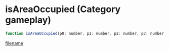 # isAreaOccupied (Category gameplay)

```js
function isAreaOccupied(p0: number, p1: number, p2: number, p3: number, p4: number, p5: number, p6: boolean, p7: boolean, p8: boolean, p9: boolean, p10: boolean, p11: number, p12: boolean): boolean
```

[filename](isAreaOccupied_m.md ':include')